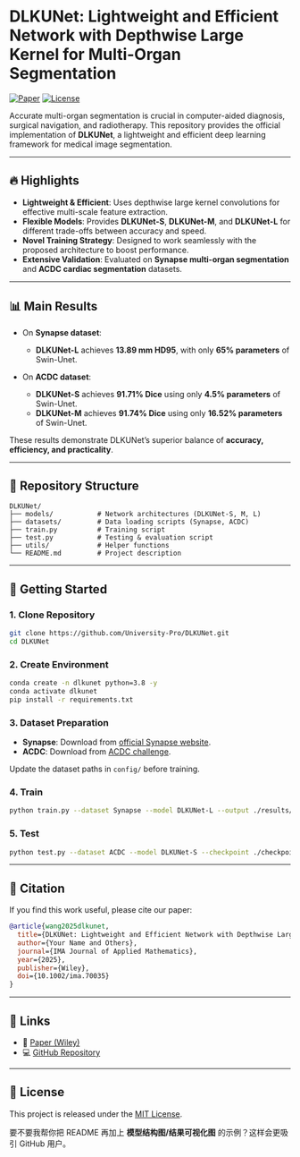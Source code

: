 # DLKUNet: Lightweight and Efficient Network with Depthwise Large Kernel for Multi-Organ Segmentation

[![Paper](https://img.shields.io/badge/Paper-Wiley-blue)](https://onlinelibrary.wiley.com/doi/abs/10.1002/ima.70035)
[![License](https://img.shields.io/badge/License-MIT-green.svg)](LICENSE)

Accurate multi-organ segmentation is crucial in computer-aided diagnosis, surgical navigation, and radiotherapy. This repository provides the official implementation of **DLKUNet**, a lightweight and efficient deep learning framework for medical image segmentation.

---

## 🔥 Highlights

* **Lightweight & Efficient**: Uses depthwise large kernel convolutions for effective multi-scale feature extraction.
* **Flexible Models**: Provides **DLKUNet-S**, **DLKUNet-M**, and **DLKUNet-L** for different trade-offs between accuracy and speed.
* **Novel Training Strategy**: Designed to work seamlessly with the proposed architecture to boost performance.
* **Extensive Validation**: Evaluated on **Synapse multi-organ segmentation** and **ACDC cardiac segmentation** datasets.

---

## 📊 Main Results

* On **Synapse dataset**:

  * **DLKUNet-L** achieves **13.89 mm HD95**, with only **65% parameters** of Swin-Unet.

* On **ACDC dataset**:

  * **DLKUNet-S** achieves **91.71% Dice** using only **4.5% parameters** of Swin-Unet.
  * **DLKUNet-M** achieves **91.74% Dice** using only **16.52% parameters** of Swin-Unet.

These results demonstrate DLKUNet’s superior balance of **accuracy, efficiency, and practicality**.

---

## 📂 Repository Structure

```
DLKUNet/
├── models/           # Network architectures (DLKUNet-S, M, L)
├── datasets/         # Data loading scripts (Synapse, ACDC)
├── train.py          # Training script
├── test.py           # Testing & evaluation script
├── utils/            # Helper functions
└── README.md         # Project description
```

---

## 🚀 Getting Started

### 1. Clone Repository

```bash
git clone https://github.com/University-Pro/DLKUNet.git
cd DLKUNet
```

### 2. Create Environment

```bash
conda create -n dlkunet python=3.8 -y
conda activate dlkunet
pip install -r requirements.txt
```

### 3. Dataset Preparation

* **Synapse**: Download from [official Synapse website](https://www.synapse.org/).
* **ACDC**: Download from [ACDC challenge](https://www.creatis.insa-lyon.fr/Challenge/acdc/).

Update the dataset paths in `config/` before training.

### 4. Train

```bash
python train.py --dataset Synapse --model DLKUNet-L --output ./results/synapse
```

### 5. Test

```bash
python test.py --dataset ACDC --model DLKUNet-S --checkpoint ./checkpoints/dlkunet_s.pth
```

---

## 📖 Citation

If you find this work useful, please cite our paper:

```bibtex
@article{wang2025dlkunet,
  title={DLKUNet: Lightweight and Efficient Network with Depthwise Large Kernel for Multi-Organ Segmentation},
  author={Your Name and Others},
  journal={IMA Journal of Applied Mathematics},
  year={2025},
  publisher={Wiley},
  doi={10.1002/ima.70035}
}
```

---

## 📌 Links

* 📄 [Paper (Wiley)](https://onlinelibrary.wiley.com/doi/abs/10.1002/ima.70035)
* 💻 [GitHub Repository](https://github.com/University-Pro/DLKUNet)

---

## 📜 License

This project is released under the [MIT License](LICENSE).

要不要我帮你把 README 再加上 **模型结构图/结果可视化图** 的示例？这样会更吸引 GitHub 用户。
